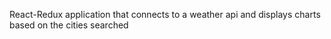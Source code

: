 React-Redux application that connects to a weather api and displays charts based on the cities searched